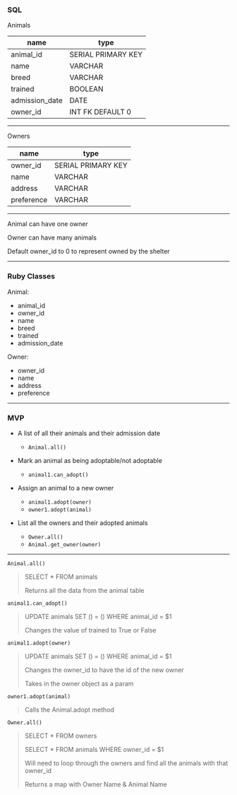 ### SQL

Animals

name  | type  
--|--
animal_id| SERIAL PRIMARY KEY  
name  | VARCHAR  
breed  | VARCHAR  
trained  | BOOLEAN  
admission_date | DATE
owner_id  | INT FK DEFAULT 0  

---

Owners

name  | type  
--|--
owner_id  | SERIAL PRIMARY KEY  
name  | VARCHAR  
address  | VARCHAR
preference  | VARCHAR  

---

Animal can have one owner

Owner can have many animals

Default owner_id to 0 to represent owned by the shelter

---

### Ruby Classes

Animal:

 - animal_id
 - owner_id
 - name
 - breed
 - trained
 - admission_date


Owner:

 - owner_id
 - name
 - address
 - preference

---

### MVP

 - A list of all their animals and their admission date

	- `Animal.all()`


 - Mark an animal as being adoptable/not adoptable

   - `animal1.can_adopt()`


 - Assign an animal to a new owner

   - `animal1.adopt(owner)`
   - `owner1.adopt(animal)`


 - List all the owners and their adopted animals

   - `Owner.all()`
   - `Animal.get_owner(owner)`


---

`Animal.all()`

> SELECT * FROM animals
>
> Returns all the data from the animal table


`animal1.can_adopt()`

> UPDATE animals SET () = () WHERE animal_id = $1
>
> Changes the value of trained to True or False


`animal1.adopt(owner)`

> UPDATE animals SET () = () WHERE animal_id = $1
>
> Changes the owner_id to have the id of the new owner
>
> Takes in the owner object as a param


`owner1.adopt(animal)`

> Calls the Animal.adopt method

`Owner.all()`

> SELECT * FROM owners
>
> SELECT * FROM animals WHERE owner_id = $1
>
> Will need to loop through the owners and find all the animals with that owner_id
>
> Returns a map with Owner Name & Animal Name
